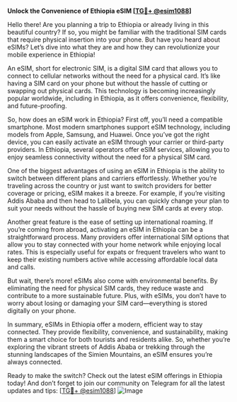 **Unlock the Convenience of Ethiopia eSIM [[TG💪+ @esim1088](https://t.me/s/esim1088)]**

Hello there! Are you planning a trip to Ethiopia or already living in this beautiful country? If so, you might be familiar with the traditional SIM cards that require physical insertion into your phone. But have you heard about eSIMs? Let’s dive into what they are and how they can revolutionize your mobile experience in Ethiopia!

An eSIM, short for electronic SIM, is a digital SIM card that allows you to connect to cellular networks without the need for a physical card. It’s like having a SIM card on your phone but without the hassle of cutting or swapping out physical cards. This technology is becoming increasingly popular worldwide, including in Ethiopia, as it offers convenience, flexibility, and future-proofing.

So, how does an eSIM work in Ethiopia? First off, you’ll need a compatible smartphone. Most modern smartphones support eSIM technology, including models from Apple, Samsung, and Huawei. Once you’ve got the right device, you can easily activate an eSIM through your carrier or third-party providers. In Ethiopia, several operators offer eSIM services, allowing you to enjoy seamless connectivity without the need for a physical SIM card.

One of the biggest advantages of using an eSIM in Ethiopia is the ability to switch between different plans and carriers effortlessly. Whether you’re traveling across the country or just want to switch providers for better coverage or pricing, eSIM makes it a breeze. For example, if you’re visiting Addis Ababa and then head to Lalibela, you can quickly change your plan to suit your needs without the hassle of buying new SIM cards at every stop.

Another great feature is the ease of setting up international roaming. If you’re coming from abroad, activating an eSIM in Ethiopia can be a straightforward process. Many providers offer international SIM options that allow you to stay connected with your home network while enjoying local rates. This is especially useful for expats or frequent travelers who want to keep their existing numbers active while accessing affordable local data and calls.

But wait, there’s more! eSIMs also come with environmental benefits. By eliminating the need for physical SIM cards, they reduce waste and contribute to a more sustainable future. Plus, with eSIMs, you don’t have to worry about losing or damaging your SIM card—everything is stored digitally on your phone.

In summary, eSIMs in Ethiopia offer a modern, efficient way to stay connected. They provide flexibility, convenience, and sustainability, making them a smart choice for both tourists and residents alike. So, whether you’re exploring the vibrant streets of Addis Ababa or trekking through the stunning landscapes of the Simien Mountains, an eSIM ensures you’re always connected.

Ready to make the switch? Check out the latest eSIM offerings in Ethiopia today! And don’t forget to join our community on Telegram for all the latest updates and tips: [[TG💪+ @esim1088](https://t.me/s/esim1088)] ![Image](https://i.postimg.cc/Y0z9fWf4/image.png)